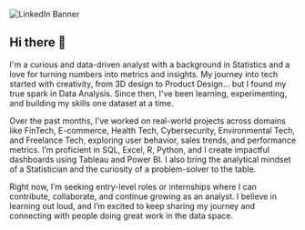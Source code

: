 ![LinkedIn Banner](https://github.com/user-attachments/assets/56b3e4e9-f82a-4b62-b636-b94cfcda2cdc)

## Hi there 👋
I'm a curious and data-driven analyst with a background in Statistics and a love for turning numbers into metrics and insights. My journey into tech started with creativity, from 3D design to Product Design... but I found my true spark in Data Analysis. Since then, I've been learning, experimenting, and building my skills one dataset at a time.

Over the past months, I've worked on real-world projects across domains like FinTech, E-commerce, Health Tech, Cybersecurity, Environmental Tech, and Freelance Tech, exploring user behavior, sales trends, and performance metrics. I’m proficient in SQL, Excel, R, Python, and I create impactful dashboards using Tableau and Power BI. I also bring the analytical mindset of a Statistician and the curiosity of a problem-solver to the table.

Right now, I’m seeking entry-level roles or internships where I can contribute, collaborate, and continue growing as an analyst. I believe in learning out loud, and I’m excited to keep sharing my journey and connecting with people doing great work in the data space.
